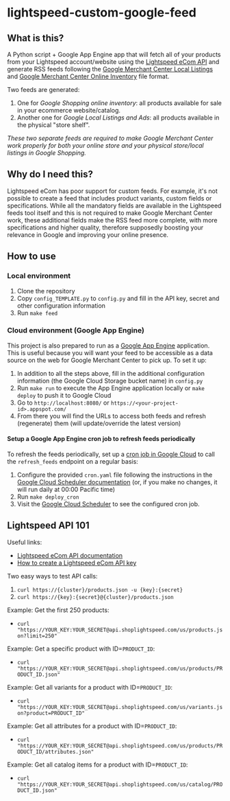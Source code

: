 # lightspeed-custom-google-feed

## What is this?

A Python script + Google App Engine app that will fetch all of your products from your Lightspeed account/website using the [Lightspeed eCom API](https://developers.lightspeedhq.com/ecom/introduction/introduction/) and generate RSS feeds following the [Google Merchant Center Local Listings](https://support.google.com/merchants/answer/14779112?hl=en) and [Google Merchant Center Online Inventory](https://support.google.com/merchants/answer/14779112?hl=en) file format.

Two feeds are generated:
1. One for *Google Shopping online inventory*: all products available for sale in your ecommerce website/catalog.
2. Another one for *Google Local Listings and Ads*: all products available in the physical "store shelf".

_These two separate feeds are required to make Google Merchant Center work properly for both your online store and your physical store/local listings in Google Shopping._

## Why do I need this?

Lightspeed eCom has poor support for custom feeds. For example, it's not possible to create a feed that includes product variants, custom fields or specifications. While all the mandatory fields are available in the Lightspeed feeds tool itself and this is not required to make Google Merchant Center work, these additional fields make the RSS feed more complete, with more specifications and higher quality, therefore supposedly boosting your relevance in Google and improving your online presence.

## How to use

### Local environment

1. Clone the repository
2. Copy `config_TEMPLATE.py` to `config.py` and fill in the API key, secret and other configuration information
3. Run `make feed`

### Cloud environment (Google App Engine)

This project is also prepared to run as a [Google App Engine](https://cloud.google.com/appengine) application. This is useful because you will want your feed to be accessible as a data source on the web for Google Merchant Center to pick up. To set it up:

1. In addition to all the steps above, fill in the additional configuration information (the Google Cloud Storage bucket name) in `config.py`
2. Run `make run` to execute the App Engine application locally or `make deploy` to push it to Google Cloud
3. Go to `http://localhost:8080/` or `https://<your-project-id>.appspot.com/`
4. From there you will find the URLs to access both feeds and refresh (regenerate) them (will update/override the latest version)

#### Setup a Google App Engine cron job to refresh feeds periodically

To refresh the feeds periodically, set up a [cron job in Google Cloud](https://cloud.google.com/scheduler/docs/schedule-run-cron-job) to call the `refresh_feeds` endpoint on a regular basis:

1. Configure the provided `cron.yaml` file following the instructions in the [Google Cloud Scheduler documentation](https://cloud.google.com/scheduler/docs/schedule-run-cron-job) (or, if you make no changes, it will run daily at 00:00 Pacific time)
2. Run `make deploy_cron`
3. Visit the [Google Cloud Scheduler](https://console.cloud.google.com/cloudscheduler) to see the configured cron job.

## Lightspeed API 101

Useful links:
- [Lightspeed eCom API documentation](https://developers.lightspeedhq.com/ecom/introduction/resources/)
- [How to create a Lightspeed eCom API key](https://ecom-support.lightspeedhq.com/hc/en-us/articles/1260804034770-Creating-API-keys)

Two easy ways to test API calls:
1. `curl https://{cluster}/products.json -u {key}:{secret}`
2. `curl https://{key}:{secret}@{cluster}/products.json`

Example: Get the first 250 products:
* `curl "https://YOUR_KEY:YOUR_SECRET@api.shoplightspeed.com/us/products.json?limit=250"`

Example: Get a specific product with ID=`PRODUCT_ID`:
* `curl "https://YOUR_KEY:YOUR_SECRET@api.shoplightspeed.com/us/products/PRODUCT_ID.json"`

Example: Get all variants for a product with ID=`PRODUCT_ID`:
* `curl "https://YOUR_KEY:YOUR_SECRET@api.shoplightspeed.com/us/variants.json?product=PRODUCT_ID"`

Example: Get all attributes for a product with ID=`PRODUCT_ID`:
* `curl "https://YOUR_KEY:YOUR_SECRET@api.shoplightspeed.com/us/products/PRODUCT_ID/attributes.json"`

Example: Get all catalog items for a product with ID=`PRODUCT_ID`:
* `curl "https://YOUR_KEY:YOUR_SECRET@api.shoplightspeed.com/us/catalog/PRODUCT_ID.json"`